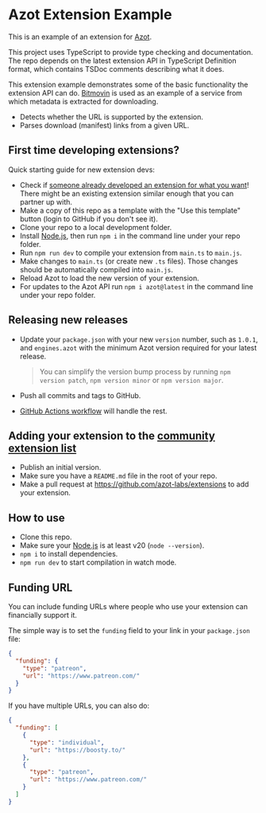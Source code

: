 # Azot Extension Example

This is an example of an extension for [Azot](https://github.com/azot-labs/azot).

This project uses TypeScript to provide type checking and documentation. The repo depends on the latest extension API in TypeScript Definition format, which contains TSDoc comments describing what it does.

This extension example demonstrates some of the basic functionality the extension API can do. [Bitmovin](https://bitmovin.com/demos/stream-test?format=dash) is used as an example of a service from which metadata is extracted for downloading.

- Detects whether the URL is supported by the extension.
- Parses download (manifest) links from a given URL.

## First time developing extensions?

Quick starting guide for new extension devs:

- Check if [someone already developed an extension for what you want](https://github.com/azot-labs/extensions/blob/main/extensions.json)! There might be an existing extension similar enough that you can partner up with.
- Make a copy of this repo as a template with the "Use this template" button (login to GitHub if you don't see it).
- Clone your repo to a local development folder.
- Install [Node.js](https://nodejs.org/en/download), then run `npm i` in the command line under your repo folder.
- Run `npm run dev` to compile your extension from `main.ts` to `main.js`.
- Make changes to `main.ts` (or create new `.ts` files). Those changes should be automatically compiled into `main.js`.
- Reload Azot to load the new version of your extension.
- For updates to the Azot API run `npm i azot@latest` in the command line under your repo folder.

## Releasing new releases

- Update your `package.json` with your new `version` number, such as `1.0.1`, and `engines.azot` with the minimum Azot version required for your latest release.

  > You can simplify the version bump process by running `npm version patch`, `npm version minor` or `npm version major`.

- Push all commits and tags to GitHub.

- [GitHub Actions workflow](https://github.com/azot-labs/azot-extension-example/blob/main/.github/workflows/release.yml) will handle the rest.

## Adding your extension to the [community extension list](https://github.com/azot-labs/extensions/blob/main/extensions.json)

- Publish an initial version.
- Make sure you have a `README.md` file in the root of your repo.
- Make a pull request at https://github.com/azot-labs/extensions to add your extension.

## How to use

- Clone this repo.
- Make sure your [Node.js](https://nodejs.org/en/download) is at least v20 (`node --version`).
- `npm i` to install dependencies.
- `npm run dev` to start compilation in watch mode.

## Funding URL

You can include funding URLs where people who use your extension can financially support it.

The simple way is to set the `funding` field to your link in your `package.json` file:

```json
{
  "funding": {
    "type": "patreon",
    "url": "https://www.patreon.com/"
  }
}
```

If you have multiple URLs, you can also do:

```json
{
  "funding": [
    {
      "type": "individual",
      "url": "https://boosty.to/"
    },
    {
      "type": "patreon",
      "url": "https://www.patreon.com/"
    }
  ]
}
```
